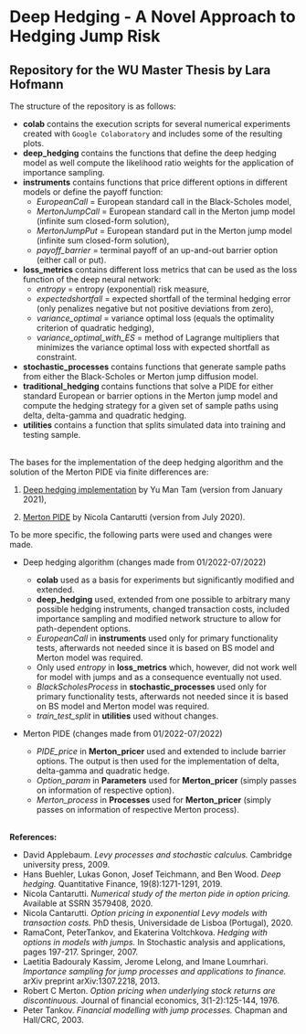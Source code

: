 # Deep Hedging - A Novel Approach to Hedging Jump Risk
## Repository for the WU Master Thesis by Lara Hofmann

The structure of the repository is as follows:

* **colab** contains the execution scripts for several numerical experiments created with `Google Colaboratory` and includes some of the resulting plots.
* **deep_hedging** contains the functions that define the deep hedging model as well compute the likelihood ratio weights for the application of importance sampling.
* **instruments** contains functions that price different options in different models or define the payoff function:
  * *EuropeanCall* = European standard call in the Black-Scholes model,
  * *MertonJumpCall* = European standard call in the Merton jump model (infinite sum closed-form solution),
  * *MertonJumpPut* = European standard put in the Merton jump model (infinite sum closed-form solution),
  * *payoff_barrier* =  terminal payoff of an up-and-out barrier option (either call or put).
* **loss_metrics** contains different loss metrics that can be used as the loss function of the deep neural network: 
  * *entropy* = entropy (exponential) risk measure,
  * *expectedshortfall* = expected shortfall of the terminal hedging error (only penalizes negative but not positive deviations from zero),
  * *variance_optimal* = variance optimal loss (equals the optimality criterion of quadratic hedging),
  * *variance_optimal_with_ES* = method of Lagrange multipliers that minimizes the variance optimal loss with expected shortfall as constraint.
* **stochastic_processes** contains functions that generate sample paths from either the Black-Scholes or Merton jump diffusion model.
* **traditional_hedging** contains functions that solve a PIDE for either standard European or barrier options in the Merton jump model and compute the hedging strategy for a given set of sample paths using delta, delta-gamma and quadratic hedging.
* **utilities** contains a function that splits simulated data into training and testing sample.
<br> <br>


The bases for the implementation of the deep hedging algorithm and the solution of the Merton PIDE via finite differences are:

1) [Deep hedging implementation](https://github.com/YuMan-Tam/deep-hedging) by Yu Man Tam (version from January 2021),

2) [Merton PIDE](https://github.com/cantaro86/Financial-Models-Numerical-Methods/tree/master/functions) by Nicola Cantarutti (version from July 2020).

To be more specific, the following parts were used and changes were made.

* Deep hedging algorithm (changes made from 01/2022-07/2022)
  * **colab** used as a basis for experiments but significantly modified and extended.
  * **deep_hedging** used, extended from one possible to arbitrary many possible hedging instruments, changed transaction costs, included importance sampling and modified network structure to allow for path-dependent options.
  * *EuropeanCall* in **instruments** used only for primary functionality tests, afterwards not needed since it is based on BS model and Merton model was required.
  * Only used *entropy* in **loss_metrics** which, however, did not work well for model with jumps and as a consequence eventually not used.
  * *BlackScholesProcess* in **stochastic_processes** used only for primary functionality tests, afterwards not needed since it is based on BS model and Merton model was required.
  * *train_test_split* in **utilities** used without changes.
 
 * Merton PIDE (changes made from 01/2022-07/2022)
   * *PIDE_price* in **Merton_pricer** used and extended to include barrier options. The output is then used for the implementation of delta, delta-gamma and quadratic hedge.
   * *Option_param* in **Parameters** used for **Merton_pricer** (simply passes on information of respective option).
   * *Merton_process* in **Processes** used for **Merton_pricer** (simply passes on information of respective Merton process).
<br> <br>

**References:**

* David Applebaum. *Levy processes and stochastic calculus.* Cambridge university press, 2009.
* Hans Buehler, Lukas Gonon, Josef Teichmann, and Ben Wood. *Deep hedging.* Quantitative Finance, 19(8):1271-1291, 2019.
* Nicola Cantarutti. *Numerical study of the merton pide in option pricing.* Available at SSRN 3579408, 2020.
* Nicola Cantarutti. *Option pricing in exponential Levy models with transaction costs.* PhD thesis, Universidade de Lisboa (Portugal), 2020.
* RamaCont, PeterTankov, and Ekaterina Voltchkova. *Hedging with options in models with jumps.* In Stochastic analysis and applications, pages 197-217. Springer, 2007.
* Laetitia Badouraly Kassim, Jerome Lelong, and Imane Loumrhari. *Importance sampling for jump processes and applications to finance.* arXiv preprint arXiv:1307.2218, 2013.
* Robert C Merton. *Option pricing when underlying stock returns are discontinuous.* Journal of financial economics, 3(1-2):125-144, 1976.
* Peter Tankov. *Financial modelling with jump processes.* Chapman and Hall/CRC, 2003.
